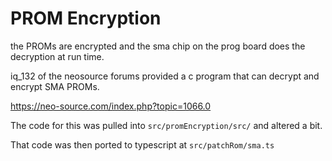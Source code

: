# PROM Encryption

the PROMs are encrypted and the sma chip on the prog board does the decryption at run time.

iq_132 of the neosource forums provided a c program that can decrypt and encrypt SMA PROMs.

https://neo-source.com/index.php?topic=1066.0

The code for this was pulled into `src/promEncryption/src/` and altered a bit.

That code was then ported to typescript at `src/patchRom/sma.ts`
